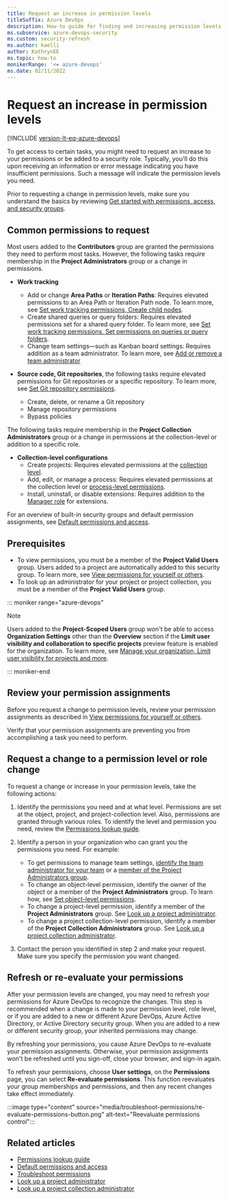 ```yaml
---
title: Request an increase in permission levels
titleSuffix: Azure DevOps
description: How-to guide for finding and increasing permission levels needed to perform select tasks in Azure DevOps.
ms.subservice: azure-devops-security
ms.custom: security-refresh
ms.author: kaelli
author: KathrynEE
ms.topic: how-to
monikerRange: '<= azure-devops'
ms.date: 02/11/2022
---
```


# Request an increase in permission levels  

[!INCLUDE [version-lt-eq-azure-devops](../../includes/version-lt-eq-azure-devops.md)]

To get access to certain tasks, you might need to request an increase to your permissions or be added to a security role. Typically, you'll do this upon receiving an information or error message indicating you have insufficient permissions. Such a message will indicate the permission levels you need. 

Prior to requesting a change in permission levels, make sure you understand the basics by reviewing [Get started with permissions, access, and security groups](about-permissions.md). 

## Common permissions to request

Most users added to the **Contributors** group are granted the permissions they need to perform most tasks. However, the following tasks require membership in the **Project Administrators** group or a change in permissions. 

- **Work tracking** 
	- Add or change **Area Paths** or **Iteration Paths**: Requires elevated permissions to an Area Path or Iteration Path node. To learn more, see [Set work tracking permissions, Create child nodes](set-permissions-access-work-tracking.md#set-permissions-area-path). 
	- Create shared queries or query folders: Requires elevated permissions set for a shared query folder. To learn more, see [Set work tracking permissions, Set permissions on queries or query folders](set-permissions-access-work-tracking.md#work-item-queries). 
	- Change team settings&mdash;such as Kanban board settings: Requires addition as a team administrator. To learn more, see  [Add or remove a team administrator](../settings/add-team-administrator.md)

- **Source code, Git repositories**, the following tasks require elevated permissions for Git repositories or a specific repository. To learn more, see [Set Git repository permissions](../../repos/git/set-git-repository-permissions.md). 
	- Create, delete, or rename a Git repository 
	- Manage repository permissions 
	- Bypass policies 

The following tasks require membership in the **Project Collection Administrators** group or a change in permissions at the collection-level or addition to a specific role.  

- **Collection-level configurations**
	- Create projects: Requires elevated permissions at the [collection level](change-organization-collection-level-permissions.md).  
	- Add, edit, or manage a process: Requires elevated permissions at the collection level or [process-level permissions](set-permissions-access-work-tracking.md#process-permissions).
	- Install, uninstall, or disable extensions: Requires addition to the [Manager role](../../marketplace/grant-permissions.md) for extensions. 
 
For an overview of built-in security groups and default permission assignments, see [Default permissions and access](permissions-access.md). 

## Prerequisites

- To view permissions, you must be a member of the **Project Valid Users** group. Users added to a project are automatically added to this security group. To learn more, see [View permissions for yourself or others](view-permissions.md).
- To look up an administrator for your project or project collection, you must be a member of the **Project Valid Users** group. 


::: moniker range="azure-devops"  
> [!NOTE]  
> Users added to the **Project-Scoped Users** group won't be able to access **Organization Settings** other than the **Overview** section if the **Limit user visibility and collaboration to specific projects** preview feature is enabled for the organization. To learn more, see [Manage your organization, Limit  user visibility for projects and more](../../user-guide/manage-organization-collection.md#project-scoped-user-group). 

::: moniker-end  

## Review your permission assignments 

Before you request a change to permission levels, review your permission assignments as described in [View permissions for yourself or others](view-permissions.md). 

Verify that your permission assignments are preventing you from accomplishing a task you need to perform. 
 

## Request a change to a permission level or role change

To request a change or increase in your permission levels, take the following actions: 

1. Identify the permissions you need and at what level. Permissions are set at the object, project, and project-collection level. Also, permissions are granted through various roles. To identify the level and permission you need, review the [Permissions lookup guide](permissions-lookup-guide.md). 

1. Identify a person in your organization who can grant you the permissions you need. For example: 
	- To get permissions to manage team settings, [identify the team administrator for your team](../settings/add-team-administrator.md) or a [member of the Project Administrators group](look-up-project-administrators.md). 
	- To change an object-level permission, identify the owner of the object or a member of the **Project Administrators** group. To learn how, see [Set object-level permissions](set-object-level-permissions.md).
	- To change a project-level permission, identify a member of the **Project Administrators** group. See [Look up a project administrator](look-up-project-administrators.md). 
	- To change a project collection-level permission, identify a member of the **Project Collection Administrators** group. See [Look up a project collection administrator](look-up-project-collection-administrators.md).

1. Contact the person you identified in step 2 and make your request. Make sure you specify the permission you want changed. 


## Refresh or re-evaluate your permissions  

After your permission levels are changed, you may need to refresh your permissions for Azure DevOps to recognize the changes. This step is recommended when a change is made to your permission level, role level, or if you are added to a new or different Azure DevOps, Azure Active Directory, or Active Directory security group. When you are added to a new or different security group, your inherited permissions may change. 

By refreshing your permissions, you cause Azure DevOps to re-evaluate your permission assignments. Otherwise, your permission assignments won't be refreshed until you sign-off, close your browser, and sign-in again. 

To refresh your permissions, choose **User settings**, on the **Permissions** page, you can select **Re-evaluate permissions**. This function reevaluates your group memberships and permissions, and then any recent changes take effect immediately.

:::image type="content" source="media/troubleshoot-permissions/re-evaluate-permissions-button.png" alt-text="Reevaluate permissions control":::


## Related articles

- [Permissions lookup guide](permissions-lookup-guide.md)
- [Default permissions and access](permissions-access.md) 
- [Troubleshoot permissions](troubleshoot-permissions.md)
- [Look up a project administrator](look-up-project-administrators.md) 
- [Look up a project collection administrator](look-up-project-collection-administrators.md)
 